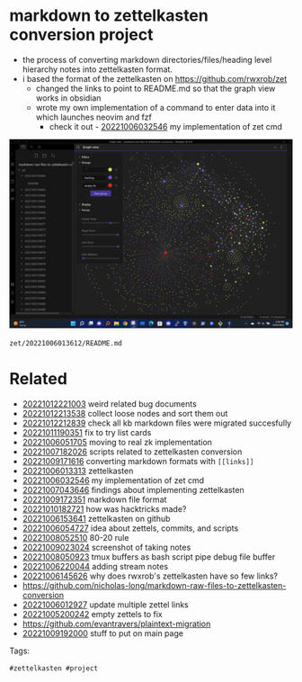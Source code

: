 # markdown to zettelkasten conversion project

- the process of converting markdown directories/files/heading level hierarchy notes into zettelkasten format.
- i based the format of the zettelkasten on https://github.com/rwxrob/zet
  - changed the links to point to README.md so that the graph view works in obsidian
  - wrote my own implementation of a command to enter data into it which launches neovim and fzf
    - check it out - [20221006032546](/zet/20221006032546/README.md) my implementation of zet cmd

![labeling to help clean up](/zet/20221010184202/Screenshot_2022-10-10_143445_without_tagindex.png)

` zet/20221006013612/README.md `

# Related

- [20221012221003](/zet/20221012221003/README.md) weird related bug documents
- [20221012213538](/zet/20221012213538/README.md) collect loose nodes and sort them out
- [20221012212839](/zet/20221012212839/README.md) check all kb markdown files were migrated succesfully
- [20221011190351](/zet/20221011190351/README.md) fix to try list cards
- [20221006051705](/zet/20221006051705/README.md) moving to real zk implementation
- [20221007182026](/zet/20221007182026/README.md) scripts related to zettelkasten conversion
- [20221009171616](/zet/20221009171616/README.md) converting markdown formats with `[[links]]`
- [20221006013313](/zet/20221006013313/README.md) zettelkasten
- [20221006032546](/zet/20221006032546/README.md) my implementation of zet cmd
- [20221007043646](/zet/20221007043646/README.md) findings about implementing zettelkasten
- [20221009172351](/zet/20221009172351/README.md) markdown file format
- [20221010182721](/zet/20221010182721/README.md) how was hacktricks made?
- [20221006153641](/zet/20221006153641/README.md) zettelkasten on github
- [20221006054727](/zet/20221006054727/README.md) idea about zettels, commits, and scripts
- [20221008052510](/zet/20221008052510/README.md) 80-20 rule
- [20221009023024](/zet/20221009023024/README.md) screenshot of taking notes
- [20221008050923](/zet/20221008050923/README.md) tmux buffers as bash script pipe debug file buffer
- [20221006220044](/zet/20221006220044/README.md) adding stream notes
- [20221006145626](/zet/20221006145626/README.md) why does rwxrob's zettelkasten have so few links?
- https://github.com/nicholas-long/markdown-raw-files-to-zettelkasten-conversion
- [20221006012927](/zet/20221006012927/README.md) update multiple zettel links
- [20221005200242](/zet/20221005200242/README.md) empty zettels to fix
- https://github.com/evantravers/plaintext-migration
- [20221009192000](/zet/20221009192000/README.md) stuff to put on main page

Tags:

    #zettelkasten #project 
